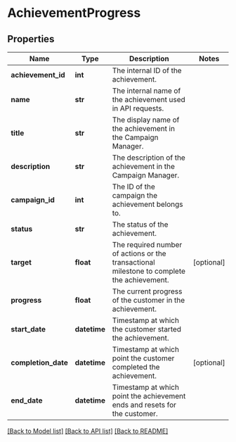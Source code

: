 # AchievementProgress

## Properties
Name | Type | Description | Notes
------------ | ------------- | ------------- | -------------
**achievement_id** | **int** | The internal ID of the achievement. | 
**name** | **str** | The internal name of the achievement used in API requests.  | 
**title** | **str** | The display name of the achievement in the Campaign Manager. | 
**description** | **str** | The description of the achievement in the Campaign Manager. | 
**campaign_id** | **int** | The ID of the campaign the achievement belongs to. | 
**status** | **str** | The status of the achievement. | 
**target** | **float** | The required number of actions or the transactional milestone to complete the achievement. | [optional] 
**progress** | **float** | The current progress of the customer in the achievement. | 
**start_date** | **datetime** | Timestamp at which the customer started the achievement. | 
**completion_date** | **datetime** | Timestamp at which point the customer completed the achievement. | [optional] 
**end_date** | **datetime** | Timestamp at which point the achievement ends and resets for the customer. | 

[[Back to Model list]](../README.md#documentation-for-models) [[Back to API list]](../README.md#documentation-for-api-endpoints) [[Back to README]](../README.md)


